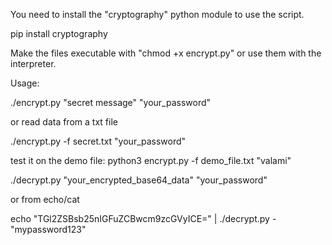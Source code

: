 You need to install the "cryptography" python module to use the script. 

pip install cryptography

Make the files executable with "chmod +x encrypt.py" or use them with the interpreter.

Usage:

./encrypt.py "secret message" "your_password"

or read data from a txt file

./encrypt.py -f secret.txt "your_password" 

test it on the demo file: python3 encrypt.py -f demo_file.txt "valami"


./decrypt.py "your_encrypted_base64_data" "your_password"

or from echo/cat

echo "TGl2ZSBsb25nIGFuZCBwcm9zcGVyICE=" | ./decrypt.py - "mypassword123"

